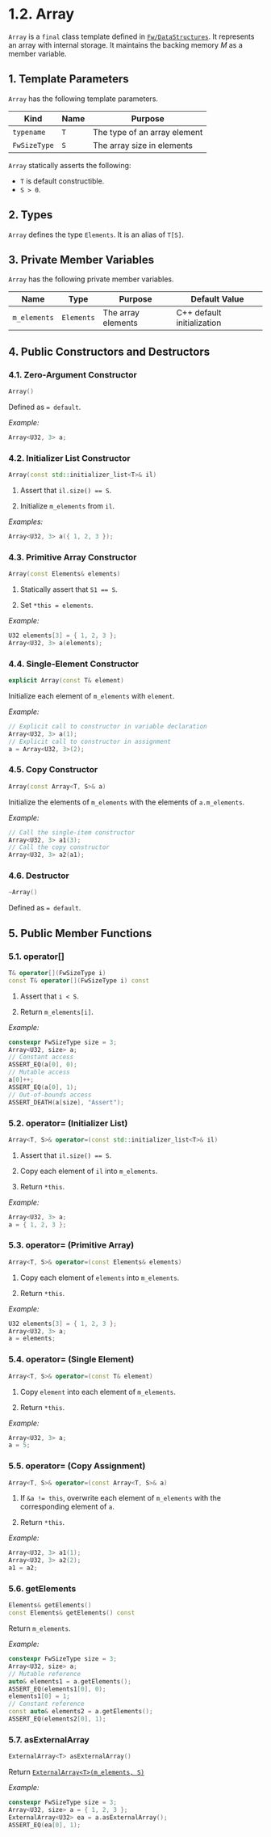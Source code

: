 # 1.2. Array

`Array` is a `final` class template defined in
[`Fw/DataStructures`](sdd.md).
It represents an array with internal storage.
It maintains the backing memory _M_ as a member variable.

## 1. Template Parameters

`Array` has the following template parameters.

|Kind|Name|Purpose|
|----|----|-------|
|`typename`|`T`|The type of an array element|
|`FwSizeType`|`S`|The array size in elements|

`Array` statically asserts the following:

* `T` is default constructible.
* `S > 0`.

## 2. Types

`Array` defines the type `Elements`.
It is an alias of `T[S]`.

## 3. Private Member Variables

`Array` has the following private member variables.

|Name|Type|Purpose|Default Value|
|----|----|-------|-------------|
|`m_elements`|`Elements`|The array elements|C++ default initialization|

## 4. Public Constructors and Destructors

### 4.1. Zero-Argument Constructor

```c++
Array()
```

Defined as `= default`.

_Example:_
```c++
Array<U32, 3> a;
```

### 4.2. Initializer List Constructor

```c++
Array(const std::initializer_list<T>& il)
```

1. Assert that `il.size() == S`.

1. Initialize `m_elements` from `il`.

_Examples:_
```c++
Array<U32, 3> a({ 1, 2, 3 });
```

### 4.3. Primitive Array Constructor

```c++
Array(const Elements& elements)
```

1. Statically assert that `S1 == S`.

1. Set `*this = elements`.

_Example:_
```c++
U32 elements[3] = { 1, 2, 3 };
Array<U32, 3> a(elements);
```

### 4.4. Single-Element Constructor

```c++
explicit Array(const T& element)
```

Initialize each element of `m_elements` with `element`.

_Example:_
```c++
// Explicit call to constructor in variable declaration
Array<U32, 3> a(1);
// Explicit call to constructor in assignment
a = Array<U32, 3>(2);
```

### 4.5. Copy Constructor

```c++
Array(const Array<T, S>& a)
```

Initialize the elements of `m_elements` with the
elements of `a.m_elements`.

_Example:_
```c++
// Call the single-item constructor
Array<U32, 3> a1(3);
// Call the copy constructor
Array<U32, 3> a2(a1);
```

### 4.6. Destructor

```c++
~Array()
```

Defined as `= default`.

## 5. Public Member Functions

### 5.1. operator[]

```c++
T& operator[](FwSizeType i)
const T& operator[](FwSizeType i) const
```

1. Assert that `i < S`.

1. Return `m_elements[i]`.

_Example:_
```c++
constexpr FwSizeType size = 3;
Array<U32, size> a;
// Constant access
ASSERT_EQ(a[0], 0);
// Mutable access
a[0]++;
ASSERT_EQ(a[0], 1);
// Out-of-bounds access
ASSERT_DEATH(a[size], "Assert");
```

### 5.2. operator= (Initializer List)

```c++
Array<T, S>& operator=(const std::initializer_list<T>& il)
```

1. Assert that `il.size() == S`.

1. Copy each element of `il` into `m_elements`.

1. Return `*this`.

_Example:_
```c++
Array<U32, 3> a;
a = { 1, 2, 3 };
```

### 5.3. operator= (Primitive Array)

```c++
Array<T, S>& operator=(const Elements& elements)
```

1. Copy each element of `elements` into `m_elements`.

1. Return `*this`.

_Example:_
```c++
U32 elements[3] = { 1, 2, 3 };
Array<U32, 3> a;
a = elements;
```

### 5.4. operator= (Single Element)

```c++
Array<T, S>& operator=(const T& element)
```

1. Copy `element` into each element of `m_elements`.

1. Return `*this`.

_Example:_
```c++
Array<U32, 3> a;
a = 5;
```

### 5.5. operator= (Copy Assignment)

```c++
Array<T, S>& operator=(const Array<T, S>& a)
```

1. If `&a != this`, overwrite each element of `m_elements` with the 
corresponding element of `a`.

1. Return `*this`.

_Example:_
```c++
Array<U32, 3> a1(1);
Array<U32, 3> a2(2);
a1 = a2;
```

### 5.6. getElements

```c++
Elements& getElements()
const Elements& getElements() const
```

Return `m_elements`.

_Example:_
```c++
constexpr FwSizeType size = 3;
Array<U32, size> a;
// Mutable reference
auto& elements1 = a.getElements();
ASSERT_EQ(elements1[0], 0);
elements1[0] = 1;
// Constant reference
const auto& elements2 = a.getElements();
ASSERT_EQ(elements2[0], 1);
```

### 5.7. asExternalArray

```c++
ExternalArray<T> asExternalArray()
```

Return [`ExternalArray<T>(m_elements, S)`](ExternalArray.md#Public-Constructors-and-Destructors)

_Example:_
```c++
constexpr FwSizeType size = 3;
Array<U32, size> a = { 1, 2, 3 };
ExternalArray<U32> ea = a.asExternalArray();
ASSERT_EQ(ea[0], 1);
```
